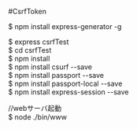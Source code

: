 #CsrfToken

$ npm install express-generator -g

$ express csrfTest  
$ cd csrfTest  
$ npm install  
$ npm install csurf --save  
$ npm install passport --save  
$ npm install passport-local --save  
$ npm install express-session --save  

//webサーバ起動  
$ node ./bin/www  
